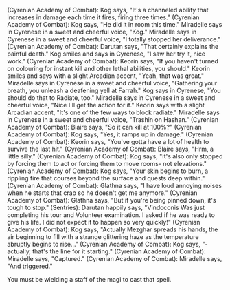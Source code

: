 (Cyrenian Academy of Combat): Kog says, "It's a channeled ability that increases in damage each time it fires, firing three times."
(Cyrenian Academy of Combat): Kog says, "He did it in room this time."
Miradelle says in Cyrenese in a sweet and cheerful voice, "Kog."
Miradelle says in Cyrenese in a sweet and cheerful voice, "I totally stopped her deliverance."
(Cyrenian Academy of Combat): Darutan says, "That certainly explains the painful death."
Kog smiles and says in Cyrenese, "I saw her try it, nice work."
(Cyrenian Academy of Combat): Keorin says, "If you haven't turned on colouring for instant kill and other lethal abilities, you should."
Keorin smiles and says with a slight Arcadian accent, "Yeah, that was great."
Miradelle says in Cyrenese in a sweet and cheerful voice, "Gathering your breath, you unleash a deafening yell at Farrah."
Kog says in Cyrenese, "You should do that to Radiate, too."
Miradelle says in Cyrenese in a sweet and cheerful voice, "Nice I'll get the action for it."
Keorin says with a slight Arcadian accent, "It's one of the few ways to block radiate."
Miradelle says in Cyrenese in a sweet and cheerful voice, "Trashin on Hashan."
(Cyrenian Academy of Combat): Blaire says, "So it can kill at 100%?"
(Cyrenian Academy of Combat): Kog says, "Yes, it ramps up in damage."
(Cyrenian Academy of Combat): Keorin says, "You've gotta have a lot of health to survive the last hit."
(Cyrenian Academy of Combat): Blaire says, "Hrm, a little silly."
(Cyrenian Academy of Combat): Kog says, "It's also only stopped by forcing them to act or forcing them to move rooms- not elevations."
(Cyrenian Academy of Combat): Kog says, "Your skin begins to burn, a rippling fire that courses beyond the surface and quests deep within."
(Cyrenian Academy of Combat): Glathna says, "I have loud annoying noises when he starts that crap so he doesn't get me anymore."
(Cyrenian Academy of Combat): Glathna says, "But if you're being pinned down, it's tough to stop."
(Sentries): Darutan happily says, "Vindoconis Was just completing his tour and Volunteer examination. I asked if he was ready to give his life. I did not expect it to happen so very quickly!"
(Cyrenian Academy of Combat): Kog says, "Actually Mezghar spreads his hands, the air beginning to fill with a strange glittering haze as the temperature abruptly begins to rise..."
(Cyrenian Academy of Combat): Kog says, "-actually, that's the line for it starting."
(Cyrenian Academy of Combat): Miradelle says, "Captured."
(Cyrenian Academy of Combat): Miradelle says, "And triggered."



You must be wielding a staff of the magi to cast that spell.
